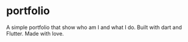 # portfolio

A simple portfolio that show who am I and what I do.
Built with dart and Flutter.
Made with love.
